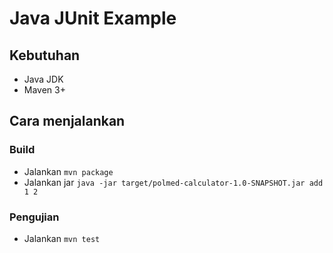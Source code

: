 # Java JUnit Example

## Kebutuhan
- Java JDK
- Maven 3+

## Cara menjalankan
### Build
- Jalankan `mvn package`
- Jalankan jar `java -jar target/polmed-calculator-1.0-SNAPSHOT.jar add 1 2`

### Pengujian
- Jalankan `mvn test`